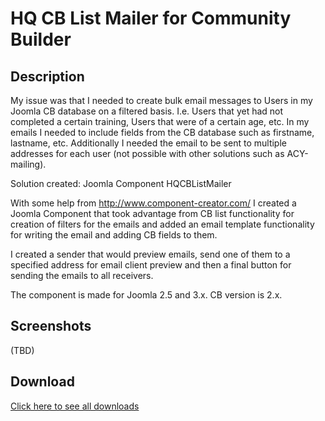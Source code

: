 # HQ CB List Mailer for Community Builder

## Description
My issue was that I needed to create bulk email messages to Users in my Joomla CB database on a filtered basis. I.e. Users that yet had not completed a certain training, Users that were of a certain age, etc. In my emails I needed to include fields from the CB database such as firstname, lastname, etc. Additionally I needed the email to be sent to multiple addresses for each user (not possible with other solutions such as ACY-mailing).

Solution created: Joomla Component HQCBListMailer

With some help from http://www.component-creator.com/ I created a Joomla Component that took advantage from CB list functionality for creation of filters for the emails and added an email template functionality for writing the email and adding CB fields to them. 

I created a sender that would preview emails, send one of them to a specified address for email client preview and then a final button for sending the emails to all receivers.

The component is made for Joomla 2.5 and 3.x. CB version is 2.x.

## Screenshots

(TBD)

## Download

[Click here to see all downloads](https://github.com/magnushasselquist/hqcblistmailer/releases)
